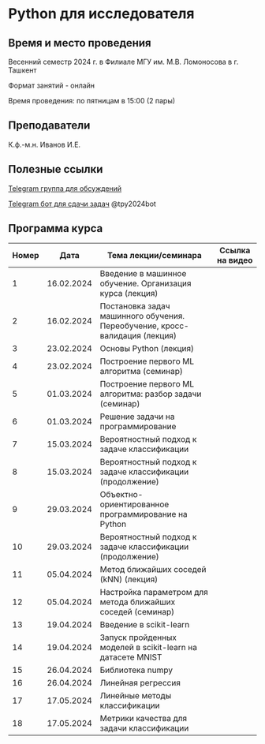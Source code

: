 # Python для исследователя

## Время и место проведения
Весенний семестр 2024 г. в Филиале МГУ им. М.В. Ломоносова в г. Ташкент

Формат занятий - онлайн

Время проведения: по пятницам в 15:00 (2 пары)

## Преподаватели
К.ф.-м.н. Иванов И.Е.

## Полезные ссылки
[Telegram группа для обсуждений](https://t.me/+LYQeNq5pF_wxN2Yy)

[Telegram бот для сдачи задач](t.me/tpy2024bot) @tpy2024bot

## <a name="program" /> Программа курса 
| Номер         | Дата         | Тема лекции/семинара                                  | Ссылка на видео |
| ------------- | -------------| -------------                                        |  -------------   |
| 1 |  16.02.2024   |  Введение в машинное обучение. Организация курса (лекция)                    |         |
| 2 |  16.02.2024   |  Постановка задач машинного обучения. Переобучение, кросс-валидация (лекция) |         |
| 3 |  23.02.2024   |  Основы Python (лекция)                                                      |         |
| 4 |  23.02.2024   |  Построение первого ML алгоритма (семинар)                                   |         |
| 5 |  01.03.2024   |  Построение первого ML алгоритма: разбор задачи (семинар)                    |         |
| 6 |  01.03.2024   |  Решение задачи на программирование                                          |         |
| 7 |  15.03.2024   |  Вероятностный подход к задаче классификации                                 |         |
| 8 |  15.03.2024   |  Вероятностный подход к задаче классификации (продолжение)                   |         |
| 9 |  29.03.2024   |  Объектно-ориентированное программирование на Python                         |         |
| 10|  29.03.2024   |  Вероятностный подход к задаче классификации (продолжение)                   |         |
| 11|  05.04.2024   |  Метод ближайших соседей (kNN)  (лекция)                                     |         |
| 12|  05.04.2024   |  Настройка параметром для метода ближайших соседей (семинар)                 |         |
| 13|  19.04.2024   |  Введение в scikit-learn                                                     |         |
| 14|  19.04.2024   |  Запуск пройденных моделей в scikit-learn на датасете MNIST                  |         |
| 15|  26.04.2024   |  Библиотека numpy                                                            |         |
| 16|  26.04.2024   |  Линейная регрессия                                                          |         |
| 17|  17.05.2024   |  Линейные методы классификации                                               |         |
| 18|  17.05.2024   |  Метрики качества для задачи классификации                                   |         |
